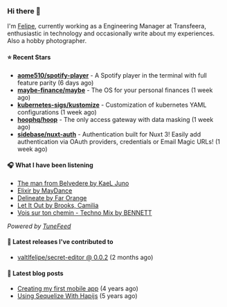 ### Hi there 👋

I'm [Felipe](https://felipevm.com), currently working as a Engineering Manager at Transfeera, enthusiastic in technology and occasionally write about my experiences. Also a hobby photographer.

#### ⭐ Recent Stars
- **[aome510/spotify-player](https://github.com/aome510/spotify-player)** - A Spotify player in the terminal with full feature parity (6 days ago)
- **[maybe-finance/maybe](https://github.com/maybe-finance/maybe)** - The OS for your personal finances (1 week ago)
- **[kubernetes-sigs/kustomize](https://github.com/kubernetes-sigs/kustomize)** - Customization of kubernetes YAML configurations (1 week ago)
- **[hoophq/hoop](https://github.com/hoophq/hoop)** - The only access gateway with data masking (1 week ago)
- **[sidebase/nuxt-auth](https://github.com/sidebase/nuxt-auth)** - Authentication built for Nuxt 3! Easily add authentication via OAuth providers, credentials or Email Magic URLs! (1 week ago)

#### 🎧 What I have been listening
- [The man from Belvedere by KaeL Juno](https://open.spotify.com/track/1FejRJLhghkDcEEoxDpA6s)
- [Elixir by MayDance](https://open.spotify.com/track/0PhaLtoRmcupcDmm3HEh5r)
- [Delineate by Far Orange](https://open.spotify.com/track/4qeoXvocd4Dkl9XtYmPMeN)
- [Let It Out by Brooks, Camilia](https://open.spotify.com/track/66MmXN5uJDfde13YSOXErn)
- [Vois sur ton chemin - Techno Mix by BENNETT](https://open.spotify.com/track/31nfdEooLEq7dn3UMcIeB5)

_Powered by [TuneFeed](https://tunefeed.app?ref=valtlfelipe-gh-profile)_ 

#### 🚀 Latest releases I've contributed to


- [valtlfelipe/secret-editor @ 0.0.2](https://github.com/valtlfelipe/secret-editor/releases/tag/0.0.2) (2 months ago)

#### 📄 Latest blog posts
- [Creating my first mobile app](https://felipevm.com/posts/creating-my-first-mobile-app/) (4 years ago)
- [Using Sequelize With Hapijs](https://felipevm.com/posts/using-sequelize-with-hapijs/) (5 years ago)
